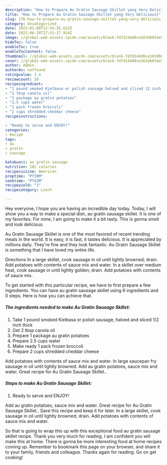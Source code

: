 ```yaml
---
description: "How to Prepare Au Gratin Sausage Skillet yang Very Delicious}"
title: "How to Prepare Au Gratin Sausage Skillet yang Very Delicious}"
slug: 176-how-to-prepare-au-gratin-sausage-skillet-yang-very-delicious
category: Uncategorized
date: 2023-01-08T13:54:55.633Z
date: 2023-06-28T17:51:17.914Z
image: //global-web-assets.cpcdn.com/assets/blank-fd7d144d8ce163db654e5a02c40b08a2775adb7897d16e4062681dc7e1b2800f.png
hideToc: false
enableToc: true
enableTocContent: false
thumbnail: //global-web-assets.cpcdn.com/assets/blank-fd7d144d8ce163db654e5a02c40b08a2775adb7897d16e4062681dc7e1b2800f.png
cover: //global-web-assets.cpcdn.com/assets/blank-fd7d144d8ce163db654e5a02c40b08a2775adb7897d16e4062681dc7e1b2800f.png
author: Admin
authorAv: notfound
ratingvalue: 3.4
reviewcount: 20
recipeingredient:
- "1 pound smoked Kielbasa or polish sausage halved and sliced 12 inch thick"
- "2 tbsp canola oil"
- "1 package au gratin potatoes"
- "2.5 cups water"
- "1 pack frozen broccoli"
- "2 cups shredded cheddar cheese"
recipeinstructions:

- "Ready to serve and ENJOY!"
categories:
- Recipe
tags:
- au
- gratin
- sausage

katakunci: au gratin sausage 
nutrition: 282 calories
recipecuisine: American
preptime: "PT39M"
cooktime: "PT43M"
recipeyield: "3"
recipecategory: Lunch

---
```



Hey everyone, I hope you are having an incredible day today. Today, I will show you a way to make a special dish, au gratin sausage skillet. It is one of my favorites. For mine, I am going to make it a bit tasty. This is gonna smell and look delicious.

Au Gratin Sausage Skillet is one of the most favored of recent trending meals in the world. It is easy, it is fast, it tastes delicious. It is appreciated by millions daily. They're fine and they look fantastic. Au Gratin Sausage Skillet is something that I have loved my entire life.

Directions In a large skillet, cook sausage in oil until lightly browned; drain. Add potatoes with contents of sauce mix and water. In a skillet over medium heat, cook sausage in until lightly golden; drain. Add potatoes with contents of sauce mix.


To get started with this particular recipe, we have to first prepare a few ingredients. You can have au gratin sausage skillet using 6 ingredients and 0 steps. Here is how you can achieve that.

<!--inarticleads1-->

##### The ingredients needed to make Au Gratin Sausage Skillet:

1. Take 1 pound smoked Kielbasa or polish sausage, halved and sliced 1/2 inch thick
1. Get 2 tbsp canola oil
1. Prepare 1 package au gratin potatoes
1. Prepare 2.5 cups water
1. Make ready 1 pack frozen broccoli
1. Prepare 2 cups shredded cheddar cheese


Add potatoes with contents of sauce mix and water. In large saucepan fry sausage in oil until lightly browned. Add au gratin potatoes, sauce mix and water. Great recipe for Au Gratin Sausage Skillet.. 

<!--inarticleads2-->

##### Steps to make Au Gratin Sausage Skillet:


1. Ready to serve and ENJOY!

Add au gratin potatoes, sauce mix and water. Great recipe for Au Gratin Sausage Skillet.. Save this recipe and keep it for later. In a large skillet, cook sausage in oil until lightly browned; drain. Add potatoes with contents of sauce mix and water. 

So that is going to wrap this up with this exceptional food au gratin sausage skillet recipe. Thank you very much for reading. I am confident you will make this at home. There is gonna be more interesting food at home recipes coming up. Remember to bookmark this page on your browser, and share it to your family, friends and colleague. Thanks again for reading. Go on get cooking!
